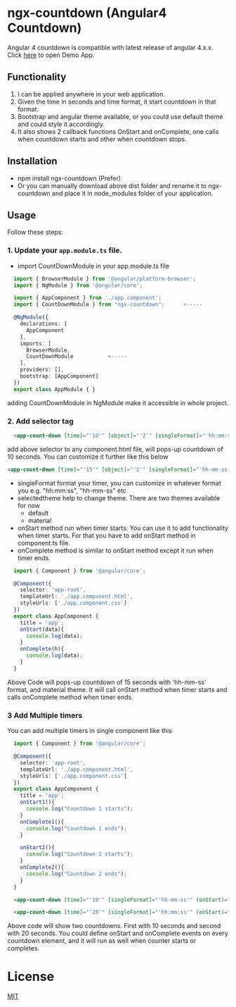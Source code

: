 # ngx-countdown (Angular4 Countdown)
Angular 4 countdown is compatible with latest release of angular 4.x.x. Click [here](http://plugins.mashup.li/#/plugins/ngx-countdown) to open Demo App.

## Functionality
1. I can be applied anywhere in your web application.
2. Given the time in seconds and time format, it start countdown in that format.
3. Bootstrap and angular theme available, or you could use default theme and could style it accordingly.
4. It also shows 2 callback functions OnStart and onComplete, one calls when countdown starts and other when countdown stops.

## Installation
- npm install ngx-countdown (Prefer)
- Or you can manually download above dist folder and rename it to ngx-countdown and place it in node_modules folder of your application.
## Usage
Follow these steps:

### 1. Update your `app.module.ts` file.
- import CountDownModule in your app.module.ts file
```ts
  import { BrowserModule } from '@angular/platform-browser';
  import { NgModule } from '@angular/core';

  import { AppComponent } from './app.component';
  import { CountDownModule } from "ngx-countdown";      <-----

  @NgModule({
    declarations: [
      AppComponent
    ],
    imports: [
      BrowserModule,
      CountDownModule           <-----
    ],
    providers: [],
    bootstrap: [AppComponent]
  })
  export class AppModule { }
```
adding CountDownModule in NgModule make it accessible in whole project.

### 2. Add selector tag
```html
  <app-count-down [time]="'10'" [object]="'2'" [singleFormat]="'hh:mm:ss'"></app-count-down>
```
add above selector to any component.html file, will pops-up countdown of 10 seconds.
You can customize it further like this below
```html
<app-count-down [time]="'15'" [object]="'2'" [singleFormat]="'hh-mm-ss'" (onStart)="onStart($event)" (onComplete)="onComplete($event)" [selectedtheme]="'material'"></app-count-down>
```
- singleFormat format your timer, you can customize in whatever format you e.g. "hh:mm:ss", "hh-mm-ss" etc
- selectedtheme help to change theme. There are two themes available for now
  - default
  - material
- onStart method run when timer starts. You can use it to add functionality when timer starts. For that you have to add onStart method in component.ts file.
- onComplete method is similar to onStart method except it run when timer ends.

```ts
  import { Component } from '@angular/core';

  @Component({
    selector: 'app-root',
    templateUrl: './app.component.html',
    styleUrls: ['./app.component.css']
  })
  export class AppComponent {
    title = 'app';
    onStart(data){
      console.log(data);
    }
    onComplete(h){
      console.log(data);
    }
  }

```
Above Code will pops-up countdown of 15 seconds with 'hh-mm-ss' format, and material theme. It will call onStart method when timer starts and calls onComplete method when timer ends.

### 3 Add Multiple timers

You can add multiple timers in single component like this

```ts
  import { Component } from '@angular/core';

  @Component({
    selector: 'app-root',
    templateUrl: './app.component.html',
    styleUrls: ['./app.component.css']
  })
  export class AppComponent {
    title = 'app';
    onStart1(){
      console.log("Countdown 1 starts");
    }
    onComplete1(){
      console.log("Countdown 1 ends");
    }

    onStart2(){
      console.log("Countdown 2 starts");
    }
    onComplete2(){
      console.log("Countdown 2 ends");
    }
  }
```

```html
  <app-count-down [time]="'10'" [singleFormat]="'hh-mm-ss'" (onStart)="onStart1()" (onComplete)="onComplete1()" [selectedtheme]="'material'"></app-count-down>

  <app-count-down [time]="'20'" [singleFormat]="'hh:mm:ss'" (onStart)="onStart2()" (onComplete)="onComplete2()" [selectedtheme]="'default'"></app-count-down>
```
Above code will show two countdowns. First with 10 seconds and second with 20 seconds.
You could define onStart and  onComplete events on every countdown element, and it will run as well when counter starts or completes.


# License
 [MIT](/LICENSE)

